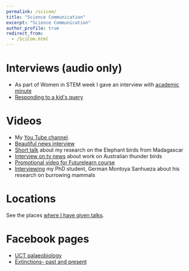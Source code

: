 ```yaml
---
permalink: /scicom/
title: "Science Communication"
excerpt: "Science Communication"
author_profile: true
redirect_from: 
  - /SciCom.html
---
```


# Interviews (audio only)
- As part of Women in STEM week I gave an interview with [academic minute](https://academicminute.org/2015/08/anusuya-chinsamy-turan-university-of-cape-town-fossilized-clues/)
- [Responding to a kid's query](https://www.youtube.com/watch?v=G9b-vugBiNo)

# Videos
 - My [You Tube channel](https://www.youtube.com/channel/UCBH4moLAnjAwiSW86_gbtRA).
 - [Beautiful news interview](https://www.beautifulnews.com/unearthing-future-young-scientists-unravelling-past)
 - [Short talk](https://www.youtube.com/watch?v=CDrwQrjff78) about my research on the Elephant birds from Madagascar
 - [Interview on tv news](https://www.youtube.com/watch?v=cJNGzL8rBiY) about work on Australian thunder birds 
 - [Promotional video for Futurelearn course](https://www.youtube.com/watch?v=mlGNQ0-Enmk)
 - [Interviewing](https://www.youtube.com/watch?v=YU9AvDHKJTQ&t=41s) my PhD student, German Montoya Sanhueza about his research on burrowing mammals
 
# Locations
See the places [where I have given talks](https://anusuyachinsamyturan.github.io/talkmap.html).

# Facebook pages
- [UCT palaeobiology](https://www.facebook.com/UCT-Palaeobiology-143627312363044/?ref=bookmarks)
- [Extinctions- past and present](https://www.facebook.com/UCT-Palaeobiology-143627312363044/?ref=bookmarks)
